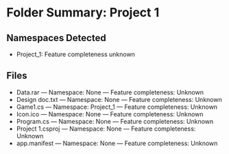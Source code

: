 # Folder Summary: Project 1

## Namespaces Detected
- Project_1: Feature completeness unknown

## Files
- Data.rar — Namespace: None — Feature completeness: Unknown
- Design doc.txt — Namespace: None — Feature completeness: Unknown
- Game1.cs — Namespace: Project_1 — Feature completeness: Unknown
- Icon.ico — Namespace: None — Feature completeness: Unknown
- Program.cs — Namespace: None — Feature completeness: Unknown
- Project 1.csproj — Namespace: None — Feature completeness: Unknown
- app.manifest — Namespace: None — Feature completeness: Unknown
